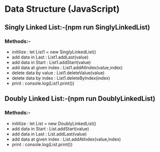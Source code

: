 # Data Structure (JavaScript)

<h2> Singly Linked List:-(npm run SinglyLinkedList)</h2>

<h3>Methods:-</h3>

  <ul>
      <li>initilize : let List1 = new SinglyLinkedList()</li>
      <li>add data in Last : List1.addLast(value)</li>
      <li>add data in Start : List1.addStart(value)</li>
      <li>add data at given index : List1.addAtIndex(value,index)</li>
      <li>delete data by value : List1.deleteValue(value)</li>
      <li>delete data by index : List1.deleteByIndex(index)</li>
      <li>print : console.log(List1.print())</li>
  </ul>
 <h2> Doubly Linked List:-(npm run DoublyLinkedList)</h2>
<h3>      Methods:-</h3>
  <ul>
       <li>initilize : let List = new DoublyLinkedList()</li>
      <li>add data in Start : List.addStart(value)</li>
      <li>add data in Last : List.addLast(value)</li>
      <li>add data at given index : List.addAtIndex(value,index)</li>
      <li>print : console.log(List.print())</li>

  </ul>
